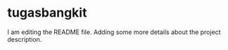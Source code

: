 # tugasbangkit
I am editing the README file. Adding some more details about the project description.
